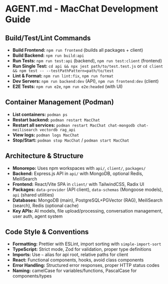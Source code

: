 # AGENT.md - MacChat Development Guide

## Build/Test/Lint Commands
- **Build Frontend:** `npm run frontend` (builds all packages + client)
- **Build Backend:** `npm run build:api` 
- **Run Tests:** `npm run test:api` (backend), `npm run test:client` (frontend)
- **Run Single Test:** `cd api && npx jest path/to/test.test.js` or `cd client && npm test -- --testPathPattern=path/to/test`
- **Lint & Format:** `npm run lint:fix`, `npm run format`
- **Dev Servers:** `npm run backend:dev` (API), `npm run frontend:dev` (client)
- **E2E Tests:** `npm run e2e`, `npm run e2e:headed` (with UI)

## Container Management (Podman)
- **List containers:** `podman ps`
- **Restart backend:** `podman restart MacChat`
- **Restart all services:** `podman restart MacChat chat-mongodb chat-meilisearch vectordb rag_api`
- **View logs:** `podman logs MacChat`
- **Stop/Start:** `podman stop MacChat` / `podman start MacChat`

## Architecture & Structure
- **Monorepo:** Uses npm workspaces with `api/`, `client/`, `packages/`
- **Backend:** Express.js API in `api/` with MongoDB, optional Redis, MeiliSearch
- **Frontend:** React/Vite SPA in `client/` with TailwindCSS, Radix UI
- **Packages:** `data-provider` (API client), `data-schemas` (Mongoose models), `api` (shared utilities)
- **Databases:** MongoDB (main), PostgreSQL+PGVector (RAG), MeiliSearch (search), Redis (optional cache)
- **Key APIs:** AI models, file upload/processing, conversation management, user auth, agent system

## Code Style & Conventions
- **Formatting:** Prettier with ESLint, import sorting with `simple-import-sort`
- **TypeScript:** Strict mode, Zod for validation, proper type definitions
- **Imports:** Use `~` alias for api root, relative paths for client
- **React:** Functional components, hooks, avoid class components
- **Error Handling:** Structured error responses, proper HTTP status codes
- **Naming:** camelCase for variables/functions, PascalCase for components/types
